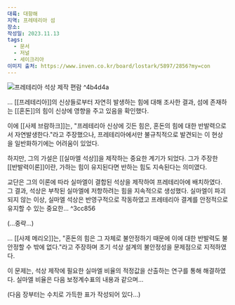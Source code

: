 ```yaml
---
대륙: 대항해
지역: 프레테리아 섬
장소: 
작성일: 2023.11.13
tags:
  - 문서
  - 저널
  - 세이크리아
이미지 출처: https://www.inven.co.kr/board/lostark/5897/2856?my=con
---
```


![프레테리아 석상 제작 편람](https://upload3.inven.co.kr/upload/2023/08/16/bbs/i17064126709.png?MW=800) ^4b4d4a

... [[프레테리아]]의 신상들로부터 자연히 발생하는 힘에 대해 조사한 결과, 섬에 존재하는 [[혼돈]]의 힘이 신상에 영향을 주고 있음을 확인했다.

이에 [[사제 브람하크]]는, "프레테리아 신상에 깃든 힘은, 혼돈의 힘에 대한 반발력으로서 자연발생한다."라고 주장했으나, 프레테리아에서만 불규칙적으로 발견되는 이 현상을 일반화하기에는 어려움이 있었다.

하지만, 그의 가설은 [[실마엘 석상]]을 제작하는 중요한 계기가 되었다. 그가 주장한 [[반발력이론]]이란, 가하는 힘이 유지된다면 반하는 힘도 지속된다는 의미였다.

교단은 그의 이론에 따라 실마엘이 결합된 석상을 제작하여 프레테리아에 배치하였다. 그 결과, 석상은 부착된 실마엘에 저항하려는 힘을 지속적으로 생성했다. 실마엘이 파괴되지 않는 이상, 실마엘 석상은 반영구적으로 작동하였고 프레테리아 결계를 안정적으로 유지할 수 있는 중요한... ^3cc856

(...중략...)

... [[사제 메리오]]는, "혼돈의 힘은 그 자체로 불안정하기 때문에 이에 대한 반발력도 불안정할 수 밖에 없다."라고 주장하며 초기 석상 설계의 불안정성을 문제점으로 지적하였다.

이 문제는, 석상 제작에 필요한 실마엘 비율의 적정값을 산출하는 연구를 통해 해결하였다. 실마엘 비율은 다음 보정계수표의 내용과 같으며...

(다음 장부터는 수치로 가득한 표가 작성되어 있다...)